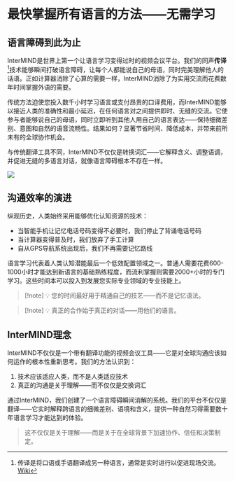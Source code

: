 # 最快掌握所有语言的方法——无需学习

## 语言障碍到此为止

InterMIND是世界上第一个让语言学习变得过时的视频会议平台。我们的同声**传译**[^1]技术能够瞬间打破语言障碍，让每个人都能说自己的母语，同时完美理解他人的话语。正如计算器消除了心算的需要一样，InterMIND消除了为实用交流而花费数年时间掌握外语的需要。

传统方法迫使您投入数千小时学习语言或支付昂贵的口译费用，而InterMIND能够以接近人类的准确性和最小延迟，在任何语言对之间提供即时、无缝的交流。它使参与者能够说自己的母语，同时立即听到其他人用自己的语言表达——保持细微差别、意图和自然的语音流畅性。结果如何？显著节省时间、降低成本，并带来前所未有的全球协作机会。

与传统翻译工具不同，InterMIND不仅仅是转换词汇——它解释含义、调整语调，并促进无缝的多语言对话，就像语言障碍根本不存在一样。

[^1]: 传译是将口语或手语翻译成另一种语言，通常是实时进行以促进现场交流。[Wiki](https://en.wikipedia.org/wiki/Language_interpretation)

![](/1d.png)

## 沟通效率的演进

纵观历史，人类始终采用能够优化认知资源的技术：

- 当智能手机让记忆电话号码变得不必要时，我们停止了背诵电话号码
- 当计算器变得普及时，我们放弃了手工计算
- 自从GPS导航系统出现后，我们不再需要记忆路线

语言学习代表着人类认知潜能最后一个低效配置领域之一。普通人需要花费600-1000小时才能达到新语言的基础熟练程度，而流利掌握则需要2000+小时的专门学习。这些时间本可以投入到发展您实际专业领域的专业技能上。

> [!note] 💡 您的时间最好用于精通自己的技艺——而不是记忆语法。

> [!note] 💡 真正的合作始于真正的对话——用他们的语言。

## InterMIND理念

InterMIND不仅仅是一个带有翻译功能的视频会议工具——它是对全球沟通应该如何运作的根本性重新思考。我们的方法认识到：

1. 技术应该适应人类，而不是人类适应技术
2. 真正的沟通是关于理解——而不仅仅是交换词汇

通过InterMIND，我们创建了一个语言障碍瞬间消解的系统。我们的平台不仅仅是翻译——它实时解释跨语言的细微差别、语境和含义，提供一种自然习得需要数十年语言学习才能达到的体验。

> 这不仅仅是关于理解——而是关于在全球背景下加速协作、信任和决策制定。